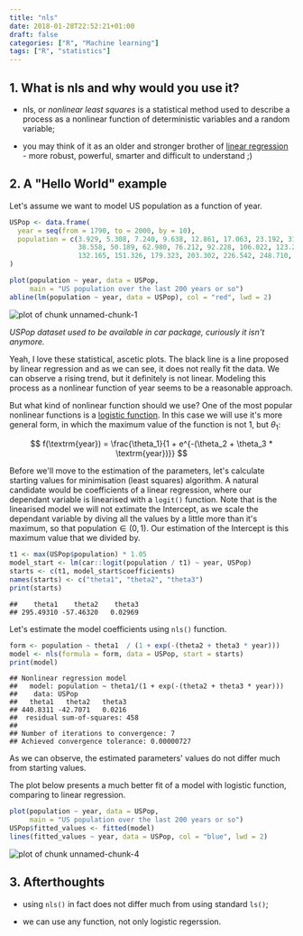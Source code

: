 ```yaml
---
title: "nls"
date: 2018-01-28T22:52:21+01:00
draft: false
categories: ["R", "Machine learning"]
tags: ["R", "statistics"]
---
```







## 1. What is nls and why would you use it?

* nls, or *nonlinear least squares* is a statistical method used to describe a process as a nonlinear function of deterministic variables and a random variable;

* you may think of it as an older and stronger brother of [linear regression](https://tomis9.gtihub.io/sklearn_regression) - more robust, powerful, smarter and difficult to understand ;)

## 2. A "Hello World" example

Let's assume we want to model US population as a function of year.

```r
USPop <- data.frame(
  year = seq(from = 1790, to = 2000, by = 10),
  population = c(3.929, 5.308, 7.240, 9.638, 12.861, 17.063, 23.192, 31.443, 
                 38.558, 50.189, 62.980, 76.212, 92.228, 106.022, 123.203, 
                 132.165, 151.326, 179.323, 203.302, 226.542, 248.710, 281.422)
)

plot(population ~ year, data = USPop, 
     main = "US population over the last 200 years or so")
abline(lm(population ~ year, data = USPop), col = "red", lwd = 2)
```

![plot of chunk unnamed-chunk-1](./articles/figures/nls/unnamed-chunk-1-1.png)

*USPop dataset used to be available in car package, curiously it isn't anymore.*

Yeah, I love these statistical, ascetic plots. The black line is a line proposed by linear regression and as we can see, it does not really fit the data. We can observe a rising trend, but it definitely is not linear. Modeling this process as a nonlinear function of year seems to be a reasonable approach.

But what kind of nonlinear function should we use? One of the most popular nonlinear functions is a [logistic function](https://en.wikipedia.org/wiki/Logistic_function). In this case we will use it's more general form, in which the maximum value of the function is not 1, but $\theta_1$:


$$ f(\textrm{year}) = \frac{\theta_1}{1 + e^{-(\theta_2 + \theta_3 * \textrm{year})}} $$


Before we'll move to the estimation of the parameters, let's calculate starting values for minimisation (least squares) algorithm. A natural candidate would be coefficients of a linear regression, where our dependant variable is linearised with a `logit()` function. Note that is the linearised model we will not extimate the Intercept, as we scale the dependant variable by diving all the values by a little more than it's maximum, so that $\textrm{population}\in(0,1)$. Our estimation of the Intercept is this maximum value that we divided by.

```r
t1 <- max(USPop$population) * 1.05
model_start <- lm(car::logit(population / t1) ~ year, USPop)
starts <- c(t1, model_start$coefficients)
names(starts) <- c("theta1", "theta2", "theta3")
print(starts)
```

```
##    theta1    theta2    theta3 
## 295.49310 -57.46320   0.02969
```

Let's estimate the model coefficients using `nls()` function.

```r
form <- population ~ theta1  / (1 + exp(-(theta2 + theta3 * year)))
model <- nls(formula = form, data = USPop, start = starts)
print(model)
```

```
## Nonlinear regression model
##   model: population ~ theta1/(1 + exp(-(theta2 + theta3 * year)))
##    data: USPop
##   theta1   theta2   theta3 
## 440.8311 -42.7071   0.0216 
##  residual sum-of-squares: 458
## 
## Number of iterations to convergence: 7 
## Achieved convergence tolerance: 0.00000727
```

As we can observe, the estimated parameters' values do not differ much from starting values.

The plot below presents a much better fit of a model with logistic function, comparing to linear regression.


```r
plot(population ~ year, data = USPop, 
     main = "US population over the last 200 years or so")
USPop$fitted_values <- fitted(model)
lines(fitted_values ~ year, data = USPop, col = "blue", lwd = 2)
```

![plot of chunk unnamed-chunk-4](./articles/figures/nls/unnamed-chunk-4-1.png)

## 3. Afterthoughts

* using `nls()` in fact does not differ much from using standard `ls()`;

* we can use any function, not only logistic regerssion.
